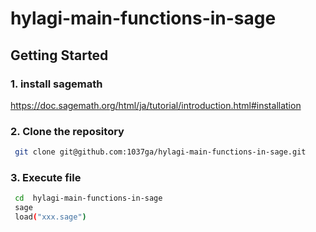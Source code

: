 # hylagi-main-functions-in-sage

## Getting Started

### 1. install sagemath 
https://doc.sagemath.org/html/ja/tutorial/introduction.html#installation
### 2. Clone the repository
``` bash
 git clone git@github.com:1037ga/hylagi-main-functions-in-sage.git
```
### 3. Execute file
``` bash
 cd  hylagi-main-functions-in-sage
 sage
 load("xxx.sage")
```
